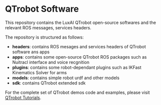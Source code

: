 # QTrobot Software
This repository contains the LuxAI QTrobot open-source softwares and the relevant ROS messages, services headers. 
  
The repository is structured as follows: 
 - **headers**: contains ROS mesages and services headers of QTrobot software ans apps 
 - **apps**: contains some open-source QTrobot ROS packages such as Nuitracl interface and voice recgnition
 - **plugins**: contains some robot-dependant plugins such as IKFast Kinematics Solver for arms
 - **models**: contains simple robot urdf and other models 
 - **sdk**: contains QTrobot extended sdk 

For the complete set of QTrobot demos code and examples, please visit [QTrobot Tutorials](https://github.com/luxai-qtrobot/tutorials). 

